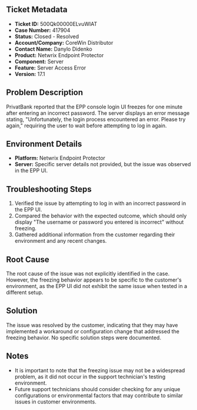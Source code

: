## Ticket Metadata
- **Ticket ID:** 500Qk00000ELvuWIAT
- **Case Number:** 417904
- **Status:** Closed - Resolved
- **Account/Company:** CoreWin Distributor
- **Contact Name:** Danylo Didenko
- **Product:** Netwrix Endpoint Protector
- **Component:** Server
- **Feature:** Server Access Error
- **Version:** 17.1

## Problem Description
PrivatBank reported that the EPP console login UI freezes for one minute after entering an incorrect password. The server displays an error message stating, "Unfortunately, the login process encountered an error. Please try again," requiring the user to wait before attempting to log in again.

## Environment Details
- **Platform:** Netwrix Endpoint Protector
- **Server:** Specific server details not provided, but the issue was observed in the EPP UI.

## Troubleshooting Steps
1. Verified the issue by attempting to log in with an incorrect password in the EPP UI.
2. Compared the behavior with the expected outcome, which should only display "The username or password you entered is incorrect" without freezing.
3. Gathered additional information from the customer regarding their environment and any recent changes.

## Root Cause
The root cause of the issue was not explicitly identified in the case. However, the freezing behavior appears to be specific to the customer's environment, as the EPP UI did not exhibit the same issue when tested in a different setup.

## Solution
The issue was resolved by the customer, indicating that they may have implemented a workaround or configuration change that addressed the freezing behavior. No specific solution steps were documented.

## Notes
- It is important to note that the freezing issue may not be a widespread problem, as it did not occur in the support technician's testing environment.
- Future support technicians should consider checking for any unique configurations or environmental factors that may contribute to similar issues in customer environments.
